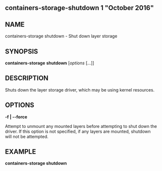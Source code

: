 ## containers-storage-shutdown 1 "October 2016"

## NAME
containers-storage shutdown - Shut down layer storage

## SYNOPSIS
**containers-storage** **shutdown** [*options* [...]]

## DESCRIPTION
Shuts down the layer storage driver, which may be using kernel resources.

## OPTIONS
**-f | --force**

Attempt to unmount any mounted layers before attempting to shut down the
driver.  If this option is not specified, if any layers are mounted, shutdown
will not be attempted.

## EXAMPLE
**containers-storage shutdown**
